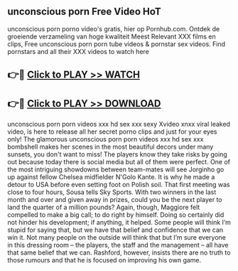 ## unconscious porn Free Video HoT 

unconscious porn porno video's gratis, hier op Pornhub.com. Ontdek de groeiende verzameling van hoge kwaliteit Meest Relevant XXX films en clips,
Free unconscious porn porn tube videos & pornstar sex videos. Find pornstars and all their XXX videos to watch here


## 👉🔴 [Click to PLAY >> WATCH](http://us.freeplayer.one?title=unconscious_porn&ref=16D)

## 👉🔴 [Click to PLAY >> DOWNLOAD](http://us.freeplayer.one?title=unconscious_porn&ref=16D)


unconscious porn porn videos xxx hd sex xxx sexy Xvideo xnxx viral leaked video, is here to release all her secret porno clips and just for your eyes only! The glamorous unconscious porn porn videos xxx hd sex xxx bombshell makes her scenes in the most beautiful decors under many sunsets, you don't want to miss! The players know they take risks by going out because today there is social media but all of them were perfect. One of the most intriguing showdowns between team-mates will see Jorginho go up against fellow Chelsea midfielder N'Golo Kante. It is why he made a detour to USA before even setting foot on Polish soil. That first meeting was close to four hours, Sousa tells Sky Sports. With two winners in the last month and over and given away in prizes, could you be the next player to land the quarter of a million pounds? Again, though, Maggiore felt compelled to make a big call; to do right by himself. Doing so certainly did not hinder his development; if anything, it helped. Some people will think I’m stupid for saying that, but we have that belief and confidence that we can win it. Not many people on the outside will think that but I’m sure everyone in this dressing room – the players, the staff and the management – all have that same belief that we can. Rashford, however, insists there are no truth to those rumours and that he is focused on improving his own game.